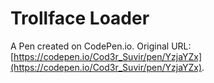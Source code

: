 # Trollface Loader

A Pen created on CodePen.io. Original URL: [https://codepen.io/Cod3r_Suvir/pen/YzjaYZx](https://codepen.io/Cod3r_Suvir/pen/YzjaYZx).

